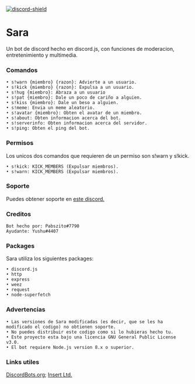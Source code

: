 [discord-invite]: https://discord.gg/qRa7ckm
[discord-shield]: https://img.shields.io/discord/595711627152719924?color=blue&label=Discord&logo=Discord&logoColor=white
[ ![discord-shield][] ][discord-invite]
# Sara
Un bot de discord hecho en discord.js, con funciones de moderacion, entretenimiento y multimedia.
### Comandos
```
• s!warn {miembro} {razon}: Advierte a un usuario.
• s!kick {miembro} {razon}: Expulsa a un usuario.
• s!hug {miembro}: Abraza a un usuario
• s!pat {miembro}: Dale un poco de cariño a alguien.
• s!kiss {miembro}: Dale un beso a alguien.
• s!meme: Envia un meme aleatorio.
• s!avatar {miembro}: Obten el avatar de un miembro.
• s!about: Obten informacion acerca del bot.
• s!serverinfo: Obten informacion acerca del servidor.
• s!ping: Obten el ping del bot.
```
### Permisos
Los unicos dos comandos que requieren de un permiso son s!warn y s!kick.
```
• s!kick: KICK_MEMBERS (Expulsar miembros).
• s!warn: KICK_MEMBERS (Expulsar miembros).
```
### Soporte
Puedes obtener soporte en [este discord.](https://discord.gg/qRa7ckm)
### Creditos
```
Bot hecho por: Pabszito#7790
Ayudante: Yushu#4407
```
### Packages
Sara utiliza los siguientes packages:
```
• discord.js
• http
• express 
• weez
• request
• node-superfetch
```
### Advertencias
```
• Las versiones de Sara modificadas (es decir, que se les ha modificado el codigo) no obtienen soporte. 
• No puedes distribuir este codigo como si lo hubieras hecho tu. 
• Este proyecto esta bajo una licencia GNU General Public License v3.0.
• El bot requiere Node.js version 8.x o superior.
```
### Links utiles
[DiscordBots.org](https://discordbots.org/bot/549379358914248724); [Insert Ltd.](https://discord.gg/qRa7ckm)
